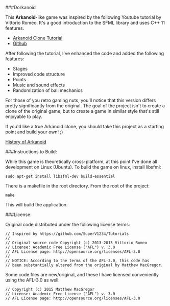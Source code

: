 ###Dorkanoid

This **Arkanoid**-like game was inspired by the following Youtube tutorial by 
Vittorio Romeo. It's a good introduction to the SFML library and uses C++ 11
features. 

* [Arkanoid Clone Tutorial](https://www.youtube.com/watch?v=_4K3tsKa1Uc)
* [Github](https://github.com/SuperV1234/Tutorials)

After following the tutorial, I've enhanced the code and added the following
features:

* Stages
* Improved code structure
* Points
* Music and sound effects
* Randomization of ball mechanics

For those of you retro gaming nuts, you'll notice that this version differs 
pretty significantly from the original. The goal of the project isn't 
to create a clone of the original game, but to create a game in similar style
that's still enjoyable to play. 

If you'd like a true Arkanoid clone, you should take this project as a starting
point and build your own! ;)

[History of Arkanoid](https://en.wikipedia.org/wiki/Arkanoid)

###Instructions to Build:

While this game is theoretically cross-platform, at this point I've done all
development on Linux (Ubuntu). To build the game on linux, install libsfml:

	sudo apt-get install libsfml-dev build-essential
	
There is a makefile in the root directory. From the root of the project:

	make
	
This will build the application. 

###License:

Original code distributed under the following license terms:

	// Inspired by https://github.com/SuperV1234/Tutorials
	//
	// Original source code Copyright (c) 2013-2015 Vittorio Romeo
	// License: Academic Free License ("AFL") v. 3.0
	// AFL License page: http://opensource.org/licenses/AFL-3.0
	// 
	// NOTICE: According to the terms of the AFL-3.0, this code has
	// been substantially altered from the original by Matthew MacGregor.
	
Some code files are new/original, and these I have licensed conveniently
using the AFL-3.0 as well:

	// Copyright (c) 2015 Matthew MacGregor
	// License: Academic Free License ("AFL") v. 3.0
	// AFL License page: http://opensource.org/licenses/AFL-3.0
